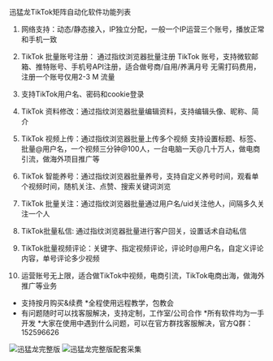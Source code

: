 迅猛龙TikTok矩阵自动化软件功能列表

1. 网络支持：动态/静态接入，IP独立分配，一般一个IP运营三个账号，播放正常和手机一致

2. TikTok 批量账号注册： 通过指纹浏览器批量注册 TikTok 账号，支持微软邮箱、推特账号、手机号API注册，适合做号商/自用/养满月号
   无需打码费用，注册一个账号仅用2-3 M 流量
   
3. 支持TikTok用户名、密码和cookie登录

4. TikTok 资料修改：通过指纹浏览器批量编辑资料，支持编辑头像、昵称、简介

5. TikTok 视频上传：通过指纹浏览器批量上传多个视频 支持设置标题、标签、批量@用户名，一个视频三分钟@100人，一台电脑一天@几十万人，做电商引流，做海外项目推广等


6. TikTok 智能养号：通过指纹浏览器批量养号，支持自定义养号时间，观看单个视频时间，随机关注、点赞、搜索关键词浏览

7. TikTok 批量关注：通过指纹浏览器批量通过用户名/uid关注他人，间隔多久关注一个人

8. TikTok批量私信: 通过指纹浏览器批量进行客户回关，设置话术自动私信

9. TikTok批量视频评论：关键字、指定视频评论，评论时@用户名，自定义评论内容，单号评论多少视频

10. 运营账号无上限，适合做TikTok中视频，电商引流，TikTok电商出海，做海外推广等业务


* 支持按月购买&续费
*全程使用远程教学，包教会
* 有问题随时可以找客服解决，支持定制，工作室/公司合作
*所有软件均为一手开发
*大家在使用中遇到什么问题，可以在官方群找客服解决，官方Q群：152596626

![迅猛龙完整版](https://github.com/alan7891/-Tiktok-/assets/148660056/73b67a3f-18d8-4976-abfd-29eae392dcc2)
![迅猛龙完整版配套采集](https://github.com/alan7891/-Tiktok-/assets/148660056/b04d4b67-f5dd-4032-90f9-f3f2458932ad)
